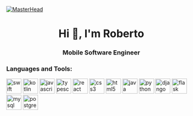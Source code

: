 <!--
### Hi there 👋
**Roberto2194/Roberto2194** is a ✨ _special_ ✨ repository because its `README.md` (this file) appears on your GitHub profile.

Here are some ideas to get you started:

- 🔭 I’m currently working on ...
- 🌱 I’m currently learning ...
- 👯 I’m looking to collaborate on ...
- 🤔 I’m looking for help with ...
- 💬 Ask me about ...
- 📫 How to reach me: ...
- 😄 Pronouns: ...
- ⚡ Fun fact: ...
-->
<link rel="stylesheet" href="https://cdn.jsdelivr.net/gh/devicons/devicon@v2.15.1/devicon.min.css">

[![MasterHead](https://1.bp.blogspot.com/-7A4WynwLsMw/XbBpCXG8fHI/AAAAAAAAMt4/uOa1bpLskYgrwGbllhSu2SDj_Mig8SXJQCLcBGAsYHQ/s1600/2000_600px.gif)](https://rishavchanda.io)
<h1 align="center">Hi 👋, I'm Roberto</h1>
<h3 align="center">Mobile Software Engineer</h3>

<h3 align="left">Languages and Tools:</h3>
<p align="left"> 
  
  <!-- MOBILE -->
  <img src="https://cdn.jsdelivr.net/gh/devicons/devicon/icons/swift/swift-original.svg" alt="swift" width="40" height="40"/> 
  <img src="https://cdn.jsdelivr.net/gh/devicons/devicon/icons/kotlin/kotlin-original.svg" alt="kotlin" width="40" height="40"/> 
  
  <!-- FRONT-END -->
  <img src="https://cdn.jsdelivr.net/gh/devicons/devicon/icons/javascript/javascript-original.svg" alt="javascript" width="40" height="40"/> 
  <img src="https://cdn.jsdelivr.net/gh/devicons/devicon/icons/typescript/typescript-original.svg" alt="typescript" width="40" height="40"/> 
  <img src="https://cdn.jsdelivr.net/gh/devicons/devicon/icons/react/react-original.svg" alt="react" width="40" height="40"/> 
  <img src="https://cdn.jsdelivr.net/gh/devicons/devicon/icons/css3/css3-original.svg" alt="css3" width="40" height="40"/> 
  <img src="https://cdn.jsdelivr.net/gh/devicons/devicon/icons/html5/html5-original.svg" alt="html5" width="40" height="40"/> 
 
  <!-- BACK-END -->
  <img src="https://cdn.jsdelivr.net/gh/devicons/devicon/icons/java/java-original.svg" alt="java" width="40" height="40"/> 
  <img src="https://cdn.jsdelivr.net/gh/devicons/devicon/icons/python/python-original.svg" alt="python" width="40" height="40"/> 
  
  <img src="https://cdn.jsdelivr.net/gh/devicons/devicon/icons/django/django-plain.svg" alt="django" width="40" height="40" style="background-color: #FFFFFF"/> 
  <img src="https://cdn.jsdelivr.net/gh/devicons/devicon/icons/flask/flask-original.svg" alt="flask" width="40" height="40" style="background-color: white"/> 
  
  <img src="https://cdn.jsdelivr.net/gh/devicons/devicon/icons/mysql/mysql-original.svg" alt="mysql" width="40" height="40" style="background-color: white"/> 
  <img src="https://cdn.jsdelivr.net/gh/devicons/devicon/icons/postgresql/postgresql-original.svg" alt="postgresql" width="40" height="40" style="background-color: white"/>
  
</p>

